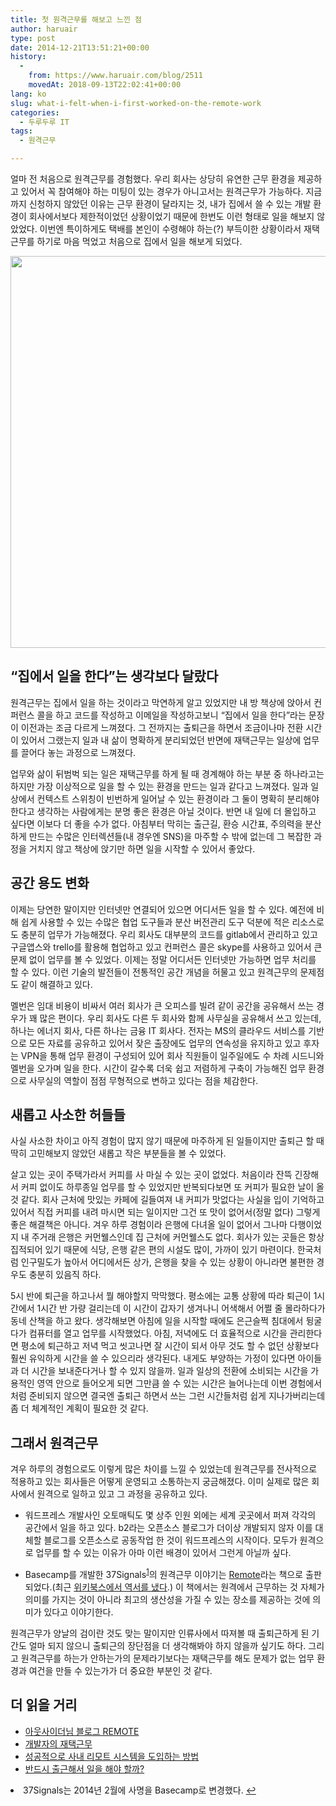 ```yaml
---
title: 첫 원격근무를 해보고 느낀 점
author: haruair
type: post
date: 2014-12-21T13:51:21+00:00
history:
  - 
    from: https://www.haruair.com/blog/2511
    movedAt: 2018-09-13T22:02:41+00:00
lang: ko
slug: what-i-felt-when-i-first-worked-on-the-remote-work
categories:
  - 두루두루 IT
tags:
  - 원격근무

---
```

얼마 전 처음으로 원격근무를 경험했다. 우리 회사는 상당히 유연한 근무 환경을 제공하고 있어서 꼭 참여해야 하는 미팅이 있는 경우가 아니고서는 원격근무가 가능하다. 지금까지 신청하지 않았던 이유는 근무 환경이 달라지는 것, 내가 집에서 쓸 수 있는 개발 환경이 회사에서보다 제한적이었던 상황이었기 때문에 한번도 이런 형태로 일을 해보지 않았었다. 이번엔 특이하게도 택배를 본인이 수령해야 하는(?) 부득이한 상황이라서 재택근무를 하기로 마음 먹었고 처음으로 집에서 일을 해보게 되었다.

<img src="https://pbs.twimg.com/media/B1yYYJvIUAEh_aj.jpg?resize=570%2C627&#038;ssl=1" width="570" height="627" class="aligncenter" data-recalc-dims="1" />

## &#8220;집에서 일을 한다&#8221;는 생각보다 달랐다

원격근무는 집에서 일을 하는 것이라고 막연하게 알고 있었지만 내 방 책상에 앉아서 컨퍼런스 콜을 하고 코드를 작성하고 이메일을 작성하고보니 &#8220;집에서 일을 한다&#8221;라는 문장이 이전과는 조금 다르게 느껴졌다. 그 전까지는 출퇴근을 하면서 조금이나마 전환 시간이 있어서 그랬는지 일과 내 삶이 명확하게 분리되었던 반면에 재택근무는 일상에 업무를 끌어다 놓는 과정으로 느껴졌다.

업무와 삶이 뒤범벅 되는 일은 재택근무를 하게 될 때 경계해야 하는 부분 중 하나라고는 하지만 가장 이상적으로 일을 할 수 있는 환경을 만드는 일과 같다고 느껴졌다. 일과 일상에서 컨텍스트 스위칭이 빈번하게 일어날 수 있는 환경이라 그 둘이 명확히 분리해야 한다고 생각하는 사람에게는 분명 좋은 환경은 아닐 것이다. 반면 내 일에 더 몰입하고 싶다면 이보다 더 좋을 수가 없다. 아침부터 막히는 출근길, 환승 시간표, 주의력을 분산하게 만드는 수많은 인터렉션들(내 경우엔 SNS)을 마주할 수 밖에 없는데 그 복잡한 과정을 거치지 않고 책상에 앉기만 하면 일을 시작할 수 있어서 좋았다.

## 공간 용도 변화

이제는 당연한 말이지만 인터넷만 연결되어 있으면 어디서든 일을 할 수 있다. 예전에 비해 쉽게 사용할 수 있는 수많은 협업 도구들과 분산 버전관리 도구 덕분에 적은 리소스로도 충분히 업무가 가능해졌다. 우리 회사도 대부분의 코드를 gitlab에서 관리하고 있고 구글앱스와 trello를 활용해 협업하고 있고 컨퍼런스 콜은 skype를 사용하고 있어서 큰 문제 없이 업무를 볼 수 있었다. 이제는 정말 어디서든 인터넷만 가능하면 업무 처리를 할 수 있다. 이런 기술의 발전들이 전통적인 공간 개념을 허물고 있고 원격근무의 문제점도 같이 해결하고 있다.

멜번은 임대 비용이 비싸서 여러 회사가 큰 오피스를 빌려 같이 공간을 공유해서 쓰는 경우가 꽤 많은 편이다. 우리 회사도 다른 두 회사와 함께 사무실을 공유해서 쓰고 있는데, 하나는 에너지 회사, 다른 하나는 금융 IT 회사다. 전자는 MS의 클라우드 서비스를 기반으로 모든 자료를 공유하고 있어서 잦은 출장에도 업무의 연속성을 유지하고 있고 후자는 VPN을 통해 업무 환경이 구성되어 있어 회사 직원들이 일주일에도 수 차례 시드니와 멜번을 오가며 일을 한다. 시간이 갈수록 더욱 쉽고 저렴하게 구축이 가능해진 업무 환경으로 사무실의 역할이 점점 무형적으로 변하고 있다는 점을 체감한다.

## 새롭고 사소한 허들들

사실 사소한 차이고 아직 경험이 많지 않기 때문에 마주하게 된 일들이지만 출퇴근 할 때 딱히 고민해보지 않았던 새롭고 작은 부분들을 볼 수 있었다.

살고 있는 곳이 주택가라서 커피를 사 마실 수 있는 곳이 없었다. 처음이라 잔뜩 긴장해서 커피 없이도 하루종일 업무를 할 수 있었지만 반복되다보면 또 커피가 필요한 날이 올 것 같다. 회사 근처에 맛있는 카페에 길들여져 내 커피가 맛없다는 사실을 입이 기억하고 있어서 직접 커피를 내려 마시면 되는 일이지만 그건 또 맛이 없어서(정말 없다) 그렇게 좋은 해결책은 아니다. 겨우 하루 경험이라 은행에 다녀올 일이 없어서 그나마 다행이었지 내 주거래 은행은 커먼웰스인데 집 근처에 커먼웰스도 없다. 회사가 있는 곳들은 항상 집적되어 있기 때문에 식당, 은행 같은 편의 시설도 많이, 가까이 있기 마련이다. 한국처럼 인구밀도가 높아서 어디에서든 상가, 은행을 찾을 수 있는 상황이 아니라면 불편한 경우도 충분히 있음직 하다.

5시 반에 퇴근을 하고나서 뭘 해야할지 막막했다. 평소에는 교통 상황에 따라 퇴근이 1시간에서 1시간 반 가량 걸리는데 이 시간이 갑자기 생겨나니 어색해서 어쩔 줄 몰라하다가 동네 산책을 하고 왔다. 생각해보면 아침에 일을 시작할 때에도 은근슬쩍 침대에서 뒹굴다가 컴퓨터를 열고 업무를 시작했었다. 아침, 저녁에도 더 효율적으로 시간을 관리한다면 평소에 퇴근하고 저녁 먹고 씻고나면 잘 시간이 되서 아무 것도 할 수 없던 상황보다 훨씬 유익하게 시간을 쓸 수 있으리라 생각된다. 내게도 부양하는 가정이 있다면 아이들과 더 시간을 보내준다거나 할 수 있지 않을까. 일과 일상의 전환에 소비되는 시간을 가용적인 영역 안으로 들어오게 되면 그만큼 쓸 수 있는 시간은 늘어나는데 이번 경험에서처럼 준비되지 않으면 결국엔 출퇴근 하면서 쓰는 그런 시간들처럼 쉽게 지나가버리는데 좀 더 체계적인 계획이 필요한 것 같다.

## 그래서 원격근무

겨우 하루의 경험으로도 이렇게 많은 차이를 느낄 수 있었는데 원격근무를 전사적으로 적용하고 있는 회사들은 어떻게 운영되고 소통하는지 궁금해졌다. 이미 실제로 많은 회사에서 원격으로 일하고 있고 그 과정을 공유하고 있다.

  * 워드프레스 개발사인 오토매틱도 몇 상주 인원 외에는 세계 곳곳에서 퍼져 각각의 공간에서 일을 하고 있다. b2라는 오픈소스 블로그가 더이상 개발되지 않자 이를 대체할 블로그를 오픈소스로 공동작업 한 것이 워드프레스의 시작이다. 모두가 원격으로 업무를 할 수 있는 이유가 아마 이런 배경이 있어서 그런게 아닐까 싶다.</p> 
  * Basecamp를 개발한 37Signals<sup id="fnref-2511-1"><a href="#fn-2511-1" rel="footnote">1</a></sup>의 원격근무 이야기는 [Remote][1]라는 책으로 출판되었다.(최근 [위키북스에서 역서를 냈다][2].) 이 책에서는 원격에서 근무하는 것 자체가 의미를 가지는 것이 아니라 최고의 생산성을 가질 수 있는 장소를 제공하는 것에 의미가 있다고 이야기한다.

원격근무가 양날의 검이란 것도 맞는 말이지만 인류사에서 따져볼 때 출퇴근하게 된 기간도 얼마 되지 않으니 출퇴근의 장단점을 더 생각해봐야 하지 않을까 싶기도 하다. 그리고 원격근무를 하는가 안하는가의 문제라기보다는 재택근무를 해도 문제가 없는 업무 환경과 여건을 만들 수 있는가가 더 중요한 부분인 것 같다.

## 더 읽을 거리

  * [아웃사이더님 블로그 REMOTE][3]
  * [개발자의 재택근무][4]
  * [성공적으로 사내 리모트 시스템을 도입하는 방법][5]
  * [반드시 출근해서 일을 해야 할까?][6]

<li id="fn-2511-1">
  37Signals는 2014년 2월에 사명을 Basecamp로 변경했다.&#160;<a href="#fnref-2511-1" rev="footnote">&#8617;</a> </fn></footnotes>

 [1]: http://37signals.com/remote/
 [2]: http://wikibook.co.kr/remote
 [3]: http://blog.outsider.ne.kr/1009
 [4]: http://jenix.wordpress.com/2012/07/01/%EA%B0%9C%EB%B0%9C%EC%9E%90%EC%9D%98-%EC%9E%AC%ED%83%9D-%EA%B7%BC%EB%AC%B4/
 [5]: http://spoqa.github.io/2014/08/03/remote.html
 [6]: https://allaboutetp.wordpress.com/2012/05/02/workingremote/